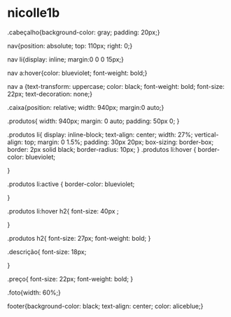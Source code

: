 # nicolle1b
.cabeçalho{background-color: gray;
padding: 20px;}

nav{position: absolute;
top: 110px;
right: 0;}

nav li{display: inline;
margin:0 0 0 15px;}


nav a:hover{color: blueviolet;
font-weight: bold;}







nav a {text-transform: uppercase;
color: black;
font-weight: bold;
font-size: 22px;
text-decoration: none;}

.caixa{position: relative;
width: 940px;
margin:0 auto;}


.produtos{
width: 940px;
margin: 0 auto;
padding: 50px 0;
}


.produtos li{
display: inline-block;
text-align: center;
width: 27%;
vertical-align: top;
margin: 0 1.5%;
padding: 30px 20px;
box-sizing: border-box;
border: 2px solid black;
border-radius: 10px;
}
.produtos li:hover {
border-color: blueviolet;

}

.produtos li:active {
border-color: blueviolet;

}

.produtos li:hover h2{
font-size: 40px ;

}






.produtos h2{
font-size: 27px;
font-weight: bold;
}

.descrição{
font-size: 18px;

}


.preço{
font-size: 22px;
font-weight: bold;
}

.foto{width: 60%;}

footer{background-color: black;
text-align: center;
color: aliceblue;}

